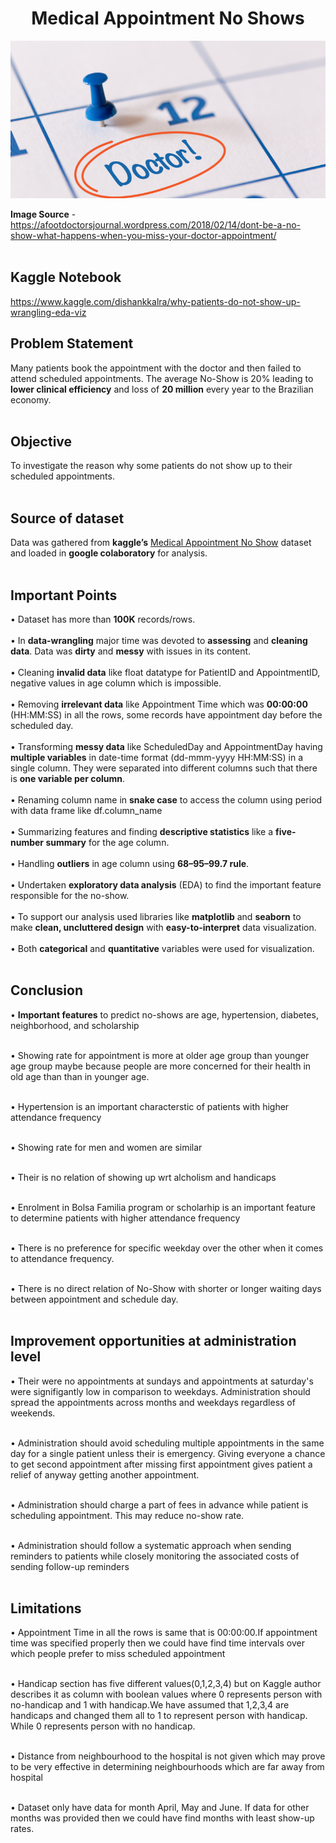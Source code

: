<h1 align = 'center'> Medical Appointment No Shows </h1>

<p align = 'center'><img src = 'assets/no-show_image.png'></p>


<b>Image Source</b> - https://afootdoctorsjournal.wordpress.com/2018/02/14/dont-be-a-no-show-what-happens-when-you-miss-your-doctor-appointment/
<br><br>

<h2><b>Kaggle Notebook</b></h2>

https://www.kaggle.com/dishankkalra/why-patients-do-not-show-up-wrangling-eda-viz

<h2><b>Problem Statement</b></h2> 

Many patients book the appointment with the doctor and then failed to attend scheduled appointments. The average No-Show is 20% leading to <b>lower clinical efficiency</b> and loss of <b>20 million</b> every year to the Brazilian economy.<br><br>

<h2><b>Objective</b></h2> 

To investigate the reason why some patients do not show up to their scheduled appointments.<br><br>

<h2><b>Source of dataset</b></h2>

Data was gathered from <b>kaggle’s</b> [Medical Appointment No Show](https://www.kaggle.com/joniarroba/noshowappointments) dataset and loaded in <b>google colaboratory</b> for analysis.<br><br>

<h2><b>Important Points</b></h2>

• Dataset has more than <b>100K</b> records/rows.<br><br>
• In <b>data-wrangling</b> major time was devoted to <b>assessing</b> and <b>cleaning data</b>. Data was <b>dirty</b> and <b>messy</b> with issues in its content.<br><br>
• Cleaning <b>invalid data</b> like float datatype for PatientID and AppointmentID, negative values in age column which is impossible.<br><br>
• Removing <b>irrelevant data</b> like Appointment Time which was <b>00:00:00</b> (HH:MM:SS) in all the rows, some records have appointment day before the scheduled day.<br><br>
• Transforming <b>messy data</b> like ScheduledDay and AppointmentDay having <b>multiple variables</b> in date-time format (dd-mmm-yyyy HH:MM:SS) in a single column. They were separated into different columns such that there is <b>one variable per column</b>.<br><br>
• Renaming column name in <b>snake case</b> to access the column using period with data frame like df.column_name <br><br>
• Summarizing features and finding <b>descriptive statistics</b> like a <b>five-number summary</b> for the age column.<br><br>
• Handling <b>outliers</b> in age column using <b>68–95–99.7 rule</b>.<br><br>
• Undertaken <b>exploratory data analysis</b> (EDA) to find the important feature responsible for the no-show.<br><br>
• To support our analysis used libraries like <b>matplotlib</b> and <b>seaborn</b> to make <b>clean, uncluttered design</b> with <b>easy-to-interpret</b> data visualization.<br><br>
• Both <b>categorical</b> and <b>quantitative</b> variables were used for visualization.<br><br>

<h2><b>Conclusion</b></h2>
  
• <b>Important features</b> to predict no-shows are age, hypertension, diabetes, neighborhood, and scholarship<br><br>

• Showing rate for appointment is more at older age group than younger age group maybe because people are more concerned for their health in old age than than in younger age.<br><br>

• Hypertension is an important characterstic of patients with higher attendance frequency<br><br>

• Showing rate for men and women are similar<br><br>

• Their is no relation of showing up wrt alcholism and handicaps<br><br>

• Enrolment in Bolsa Familia program or scholarhip is an important feature to determine patients with higher attendance frequency<br><br>

• There is no preference for specific weekday over the other when it comes to attendance frequency.<br><br>

• There is no direct relation of No-Show with shorter or longer waiting days between appointment and schedule day.<br><br>

<h2><b>Improvement opportunities at administration level</b></h2>

• Their were no appointments at sundays and appointments at saturday's were signifigantly low in comparison to weekdays. Administration should spread the appointments across months and weekdays regardless of weekends.<br><br>

• Administration should avoid scheduling multiple appointments in the same day for a single patient unless their is emergency. Giving everyone a chance to get second appointment after missing first appointment gives patient a relief of anyway getting another appointment.<br><br>

• Administration should charge a part of fees in advance while patient is scheduling appointment. This may reduce no-show rate.<br><br>

• Administration should follow a systematic approach when sending reminders to patients while closely monitoring the associated costs of sending follow-up reminders<br><br>

<h2><b>Limitations</b></h2>
  
• Appointment Time in all the rows is same that is 00:00:00.If appointment time was specified properly then we could have find time intervals over which people prefer to miss scheduled appointment<br><br>

• Handicap section has five different values(0,1,2,3,4) but on Kaggle author describes it as column with boolean values where 0 represents person with no-handicap and 1 with handicap.We have assumed that 1,2,3,4 are handicaps and changed them all to 1 to represent person with handicap. While 0 represents person with no handicap.<br><br>

• Distance from neighbourhood to the hospital is not given which may prove to be very effective in determining neighbourhoods which are far away from hospital<br><br>

• Dataset only have data for month April, May and June. If data for other months was provided then we could have find months with least show-up rates.
